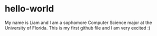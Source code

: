 # hello-world
My name is Liam and I am a sophomore Computer Science major at the University of Florida.
This is my first github file and I am very excited :)
